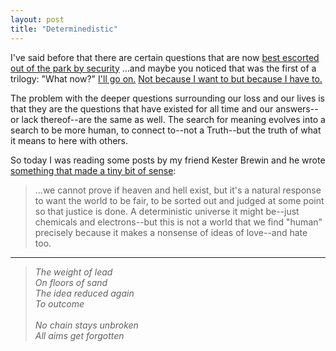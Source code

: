```yaml
---
layout: post
title: "Determinedistic"
---
```


I've said before that there are certain questions that are now [best escorted out of the park by security]({{site.url}}/2011/02/24/what-now/) ...and maybe you noticed that was the first of a trilogy: "What now?" [I'll go on.]({{site.url}}/2011/02/28/I-can-not-go-on/) [Not because I want to but because I have to.]({{site.url}}/2011/03/07/bikes/)

The problem with the deeper questions surrounding our loss and our lives is that they are the questions that have existed for all time and our answers--or lack thereof--are the same as well. The search for meaning evolves into a search to be more human, to connect to--not a Truth--but the truth of what it means to here with others.

So today I was reading some posts by my friend Kester Brewin and he wrote [something that made a tiny bit of sense](http://www.kesterbrewin.com/2011/03/15/free-will-determinism-heaven-hell/):

> ...we cannot prove if heaven and hell exist, but it's a natural response to want the world to be fair, to be sorted out and judged at some point so that justice is done. A deterministic universe it might be--just chemicals and electrons--but this is not a world that we find "human" precisely because it makes a nonsense of ideas of love--and hate too.

---

<p class="postscript"><blockquote style="font-style:italic">The weight of lead<br>
On floors of sand<br>
The idea reduced again<br>
To outcome<br>
<br>
No chain stays unbroken<br>
All aims get forgotten</blockquote></p>
